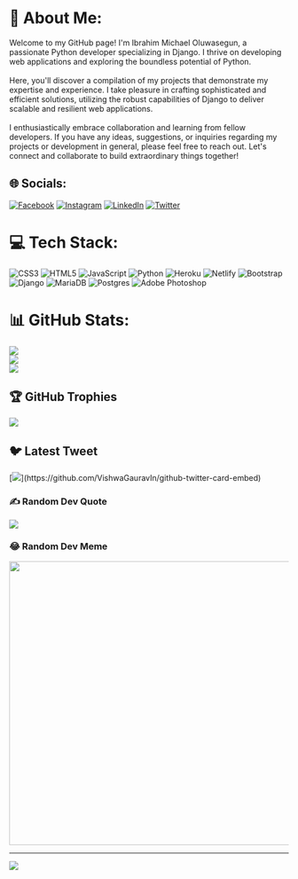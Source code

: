 # 💫 About Me:
Welcome to my GitHub page! I'm Ibrahim Michael Oluwasegun, a passionate Python developer specializing in Django. I thrive on developing web applications and exploring the boundless potential of Python.<br><br>Here, you'll discover a compilation of my projects that demonstrate my expertise and experience. I take pleasure in crafting sophisticated and efficient solutions, utilizing the robust capabilities of Django to deliver scalable and resilient web applications.<br><br>I enthusiastically embrace collaboration and learning from fellow developers. If you have any ideas, suggestions, or inquiries regarding my projects or development in general, please feel free to reach out. Let's connect and collaborate to build extraordinary things together!


## 🌐 Socials:
[![Facebook](https://img.shields.io/badge/Facebook-%231877F2.svg?logo=Facebook&logoColor=white)](https://facebook.com/SegunIMichael) [![Instagram](https://img.shields.io/badge/Instagram-%23E4405F.svg?logo=Instagram&logoColor=white)](https://instagram.com/sim.media) [![LinkedIn](https://img.shields.io/badge/LinkedIn-%230077B5.svg?logo=linkedin&logoColor=white)](https://linkedin.com/in/segunmichael) [![Twitter](https://img.shields.io/badge/Twitter-%231DA1F2.svg?logo=Twitter&logoColor=white)](https://twitter.com/simcodes_) 

# 💻 Tech Stack:
![CSS3](https://img.shields.io/badge/css3-%231572B6.svg?style=plastic&logo=css3&logoColor=white) ![HTML5](https://img.shields.io/badge/html5-%23E34F26.svg?style=plastic&logo=html5&logoColor=white) ![JavaScript](https://img.shields.io/badge/javascript-%23323330.svg?style=plastic&logo=javascript&logoColor=%23F7DF1E) ![Python](https://img.shields.io/badge/python-3670A0?style=plastic&logo=python&logoColor=ffdd54) ![Heroku](https://img.shields.io/badge/heroku-%23430098.svg?style=plastic&logo=heroku&logoColor=white) ![Netlify](https://img.shields.io/badge/netlify-%23000000.svg?style=plastic&logo=netlify&logoColor=#00C7B7) ![Bootstrap](https://img.shields.io/badge/bootstrap-%23563D7C.svg?style=plastic&logo=bootstrap&logoColor=white) ![Django](https://img.shields.io/badge/django-%23092E20.svg?style=plastic&logo=django&logoColor=white) ![MariaDB](https://img.shields.io/badge/MariaDB-003545?style=plastic&logo=mariadb&logoColor=white) ![Postgres](https://img.shields.io/badge/postgres-%23316192.svg?style=plastic&logo=postgresql&logoColor=white) ![Adobe Photoshop](https://img.shields.io/badge/adobephotoshop-%2331A8FF.svg?style=plastic&logo=adobephotoshop&logoColor=white)
# 📊 GitHub Stats:
![](https://github-readme-stats.vercel.app/api?username=ngcodder&theme=dark&hide_border=true&include_all_commits=true&count_private=true)<br/>
![](https://github-readme-streak-stats.herokuapp.com/?user=ngcodder&theme=dark&hide_border=true)<br/>
![](https://github-readme-stats.vercel.app/api/top-langs/?username=ngcodder&theme=dark&hide_border=true&include_all_commits=true&count_private=true&layout=compact)

## 🏆 GitHub Trophies
![](https://github-profile-trophy.vercel.app/?username=ngcodder&theme=onedark&no-frame=true&no-bg=false&margin-w=4)

## 🐦 Latest Tweet
[![](https://gtce.itsvg.in/api?username=D_sim_)](https://github.com/VishwaGauravIn/github-twitter-card-embed)

### ✍️ Random Dev Quote
![](https://quotes-github-readme.vercel.app/api?type=horizontal&theme=dark)

### 😂 Random Dev Meme
<img src="https://rm.up.railway.app/" width="512px"/>

---
[![](https://visitcount.itsvg.in/api?id=ngcodder&icon=0&color=7)](https://visitcount.itsvg.in)

<!-- Proudly created with GPRM ( https://gprm.itsvg.in ) -->
